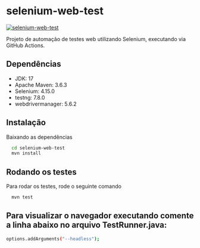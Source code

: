 # selenium-web-test
[![selenium-web-test](https://github.com/rlhorochovec/selenium-web-test/actions/workflows/ci.yml/badge.svg)](https://github.com/rlhorochovec/selenium-web-test/actions/workflows/ci.yml)

Projeto de automação de testes web utilizando Selenium, executando via GitHub Actions.

## Dependências
- JDK: 17
- Apache Maven: 3.6.3
- Selenium: 4.15.0
- testng: 7.8.0
- webdrivermanager: 5.6.2

## Instalação
Baixando as dependências

```bash
  cd selenium-web-test
  mvn install
```

## Rodando os testes
Para rodar os testes, rode o seguinte comando

```bash
  mvn test
```

## Para visualizar o navegador executando comente a linha abaixo no arquivo TestRunner.java:
```bash
options.addArguments("--headless");
```
